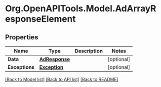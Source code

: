 # Org.OpenAPITools.Model.AdArrayResponseElement

## Properties

Name | Type | Description | Notes
------------ | ------------- | ------------- | -------------
**Data** | [**AdResponse**](AdResponse.md) |  | [optional] 
**Exceptions** | [**Exception**](Exception.md) |  | [optional] 

[[Back to Model list]](../README.md#documentation-for-models) [[Back to API list]](../README.md#documentation-for-api-endpoints) [[Back to README]](../README.md)

